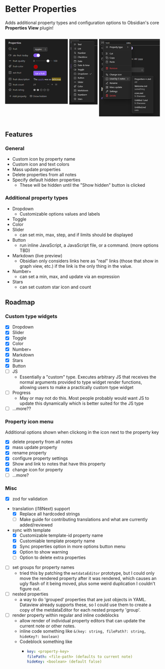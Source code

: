 # Better Properties

Adds additional property types and configuration options to Obsidian's core **Properties View** plugin!

<div style="display: flex; gap: 5px;">

![property types example](./demo-assets/property-types-example.png)

![property types](./demo-assets/property-types.png)

![property types](./demo-assets/property-menu.png)

</div>

## Features

### General

-   Custom icon by property name
-   Custom icon and text colors
-   Mass update properties
-   Delete properties from all notes
-   Specify default hidden properties
    -   These will be hidden until the "Show hidden" button is clicked

### Additional property types

-   Dropdown
    -   Customizable options values and labels
-   Toggle
-   Color
-   Slider
    -   can set min, max, step, and if limits should be displayed
-   Button
    -   run inline JavaScript, a JavaScript file, or a command. (more options TBD)
-   Markdown (live preview)
    -   Obsidian only considers links here as "real" links (those that show in graph view, etc.) if the link is the only thing in the value.
-   Number+
    -   can set a min, max, and update via an expression
-   Stars
    -   can set custom star icon and count

## Roadmap

### Custom type widgets

-   [x] Dropdown
-   [x] Slider
-   [x] Toggle
-   [x] Color
-   [x] Number+
-   [x] Markdown
-   [x] Stars
-   [x] Button
-   [ ] JS
    -   Essentially a "custom" type. Executes arbitrary JS that receives the normal arguments provided to type widget render functions, allowing users to make a practically custom type widget
-   [ ] Progress
    -   May or may not do this. Most people probably would want JS to update this dynamically which is better suited for the JS type
-   [ ] ...more??

### Property icon menu

Additional options shown when clickong in the icon next to the property key

-   [x] delete property from all notes
-   [x] mass update property
-   [x] rename property
-   [x] configure property settings
-   [x] Show and link to notes that have this property
-   [x] change icon for property
-   [ ] ...more?

### Misc

-   [x] zod for validation
-   translation (i18Next) support
    -   [x] Replace all hardcoded strings
    -   [ ] Make guide for contributing translations and what are currently added/reviewed
-   sync with template
    -   [x] Customizable template-id property name
    -   [x] Customiable template proeprty name
    -   [x] Sync properties option in more options button menu
    -   [x] Option to show warning
    -   [ ] Option to delete extra properties
-   [ ] set groups for property names
    -   tried this by patching the `metdataEditor` prototype, but I could only move the rendered property after it was rendered, which causes an ugly flash of it being moved, plus some weird duplication I couldn't figure out.
-   [ ] nested properties
    -   a way to do 'grouped' properties that are just objects in YAML. Dataview already supports these, so I could use them to create a copy of the metdataEditor for each nested property 'group'.
-   [ ] render property within regular and inline codeblocks
    -   allow render of individual property editors that can update the current note or other notes.
    -   inline code something like `&(key: string, filePath?: string, hideKey?: boolean)`
    -   Codeblock something like
        -   ```yaml
            key: <property-key>
            filePath: <file-path> (defaults to current note)
            hideKey: <boolean> (default false)
            ```
